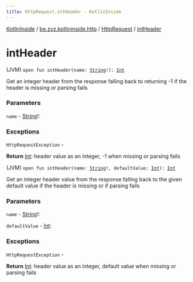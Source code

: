 ```yaml
---
title: HttpRequest.intHeader - KotlinInside
---
```


[KotlinInside](../../index.html) / [be.zvz.kotlininside.http](../index.html) / [HttpRequest](index.html) / [intHeader](./int-header.html)

# intHeader

(JVM) `open fun intHeader(name: `[`String`](https://kotlinlang.org/api/latest/jvm/stdlib/kotlin/-string/index.html)`!): `[`Int`](https://kotlinlang.org/api/latest/jvm/stdlib/kotlin/-int/index.html)

Get an integer header from the response falling back to returning -1 if the header is missing or parsing fails

### Parameters

`name` - [String](https://kotlinlang.org/api/latest/jvm/stdlib/kotlin/-string/index.html)!:

### Exceptions

`HttpRequestException` -

**Return**
[Int](https://kotlinlang.org/api/latest/jvm/stdlib/kotlin/-int/index.html): header value as an integer, -1 when missing or parsing fails

(JVM) `open fun intHeader(name: `[`String`](https://kotlinlang.org/api/latest/jvm/stdlib/kotlin/-string/index.html)`!, defaultValue: `[`Int`](https://kotlinlang.org/api/latest/jvm/stdlib/kotlin/-int/index.html)`): `[`Int`](https://kotlinlang.org/api/latest/jvm/stdlib/kotlin/-int/index.html)

Get an integer header value from the response falling back to the given default value if the header is missing or if parsing fails

### Parameters

`name` - [String](https://kotlinlang.org/api/latest/jvm/stdlib/kotlin/-string/index.html)!:

`defaultValue` - [Int](https://kotlinlang.org/api/latest/jvm/stdlib/kotlin/-int/index.html):

### Exceptions

`HttpRequestException` -

**Return**
[Int](https://kotlinlang.org/api/latest/jvm/stdlib/kotlin/-int/index.html): header value as an integer, default value when missing or parsing fails

